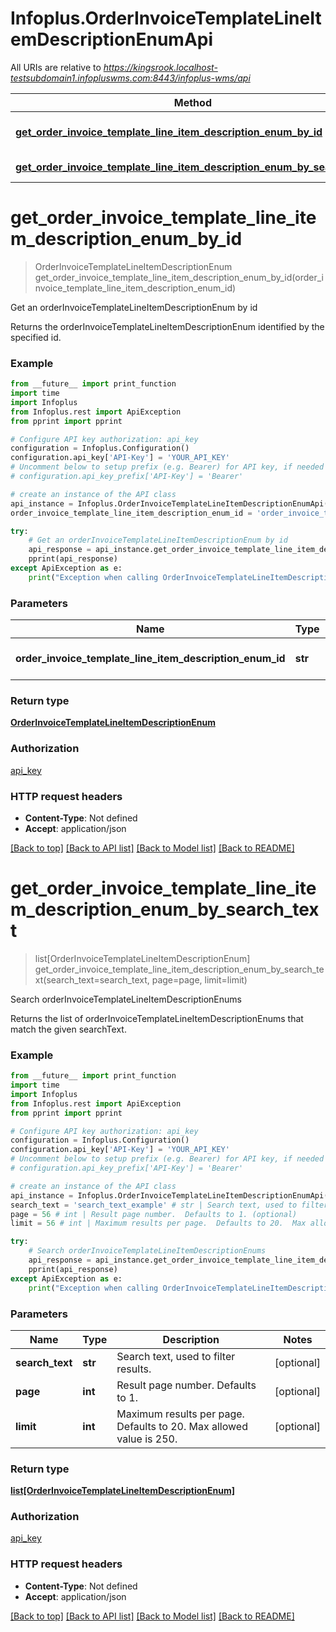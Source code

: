 # Infoplus.OrderInvoiceTemplateLineItemDescriptionEnumApi

All URIs are relative to *https://kingsrook.localhost-testsubdomain1.infopluswms.com:8443/infoplus-wms/api*

Method | HTTP request | Description
------------- | ------------- | -------------
[**get_order_invoice_template_line_item_description_enum_by_id**](OrderInvoiceTemplateLineItemDescriptionEnumApi.md#get_order_invoice_template_line_item_description_enum_by_id) | **GET** /beta/orderInvoiceTemplateLineItemDescriptionEnum/{orderInvoiceTemplateLineItemDescriptionEnumId} | Get an orderInvoiceTemplateLineItemDescriptionEnum by id
[**get_order_invoice_template_line_item_description_enum_by_search_text**](OrderInvoiceTemplateLineItemDescriptionEnumApi.md#get_order_invoice_template_line_item_description_enum_by_search_text) | **GET** /beta/orderInvoiceTemplateLineItemDescriptionEnum/search | Search orderInvoiceTemplateLineItemDescriptionEnums


# **get_order_invoice_template_line_item_description_enum_by_id**
> OrderInvoiceTemplateLineItemDescriptionEnum get_order_invoice_template_line_item_description_enum_by_id(order_invoice_template_line_item_description_enum_id)

Get an orderInvoiceTemplateLineItemDescriptionEnum by id

Returns the orderInvoiceTemplateLineItemDescriptionEnum identified by the specified id.

### Example
```python
from __future__ import print_function
import time
import Infoplus
from Infoplus.rest import ApiException
from pprint import pprint

# Configure API key authorization: api_key
configuration = Infoplus.Configuration()
configuration.api_key['API-Key'] = 'YOUR_API_KEY'
# Uncomment below to setup prefix (e.g. Bearer) for API key, if needed
# configuration.api_key_prefix['API-Key'] = 'Bearer'

# create an instance of the API class
api_instance = Infoplus.OrderInvoiceTemplateLineItemDescriptionEnumApi(Infoplus.ApiClient(configuration))
order_invoice_template_line_item_description_enum_id = 'order_invoice_template_line_item_description_enum_id_example' # str | Id of orderInvoiceTemplateLineItemDescriptionEnum to be returned.

try:
    # Get an orderInvoiceTemplateLineItemDescriptionEnum by id
    api_response = api_instance.get_order_invoice_template_line_item_description_enum_by_id(order_invoice_template_line_item_description_enum_id)
    pprint(api_response)
except ApiException as e:
    print("Exception when calling OrderInvoiceTemplateLineItemDescriptionEnumApi->get_order_invoice_template_line_item_description_enum_by_id: %s\n" % e)
```

### Parameters

Name | Type | Description  | Notes
------------- | ------------- | ------------- | -------------
 **order_invoice_template_line_item_description_enum_id** | **str**| Id of orderInvoiceTemplateLineItemDescriptionEnum to be returned. | 

### Return type

[**OrderInvoiceTemplateLineItemDescriptionEnum**](OrderInvoiceTemplateLineItemDescriptionEnum.md)

### Authorization

[api_key](../README.md#api_key)

### HTTP request headers

 - **Content-Type**: Not defined
 - **Accept**: application/json

[[Back to top]](#) [[Back to API list]](../README.md#documentation-for-api-endpoints) [[Back to Model list]](../README.md#documentation-for-models) [[Back to README]](../README.md)

# **get_order_invoice_template_line_item_description_enum_by_search_text**
> list[OrderInvoiceTemplateLineItemDescriptionEnum] get_order_invoice_template_line_item_description_enum_by_search_text(search_text=search_text, page=page, limit=limit)

Search orderInvoiceTemplateLineItemDescriptionEnums

Returns the list of orderInvoiceTemplateLineItemDescriptionEnums that match the given searchText.

### Example
```python
from __future__ import print_function
import time
import Infoplus
from Infoplus.rest import ApiException
from pprint import pprint

# Configure API key authorization: api_key
configuration = Infoplus.Configuration()
configuration.api_key['API-Key'] = 'YOUR_API_KEY'
# Uncomment below to setup prefix (e.g. Bearer) for API key, if needed
# configuration.api_key_prefix['API-Key'] = 'Bearer'

# create an instance of the API class
api_instance = Infoplus.OrderInvoiceTemplateLineItemDescriptionEnumApi(Infoplus.ApiClient(configuration))
search_text = 'search_text_example' # str | Search text, used to filter results. (optional)
page = 56 # int | Result page number.  Defaults to 1. (optional)
limit = 56 # int | Maximum results per page.  Defaults to 20.  Max allowed value is 250. (optional)

try:
    # Search orderInvoiceTemplateLineItemDescriptionEnums
    api_response = api_instance.get_order_invoice_template_line_item_description_enum_by_search_text(search_text=search_text, page=page, limit=limit)
    pprint(api_response)
except ApiException as e:
    print("Exception when calling OrderInvoiceTemplateLineItemDescriptionEnumApi->get_order_invoice_template_line_item_description_enum_by_search_text: %s\n" % e)
```

### Parameters

Name | Type | Description  | Notes
------------- | ------------- | ------------- | -------------
 **search_text** | **str**| Search text, used to filter results. | [optional] 
 **page** | **int**| Result page number.  Defaults to 1. | [optional] 
 **limit** | **int**| Maximum results per page.  Defaults to 20.  Max allowed value is 250. | [optional] 

### Return type

[**list[OrderInvoiceTemplateLineItemDescriptionEnum]**](OrderInvoiceTemplateLineItemDescriptionEnum.md)

### Authorization

[api_key](../README.md#api_key)

### HTTP request headers

 - **Content-Type**: Not defined
 - **Accept**: application/json

[[Back to top]](#) [[Back to API list]](../README.md#documentation-for-api-endpoints) [[Back to Model list]](../README.md#documentation-for-models) [[Back to README]](../README.md)

